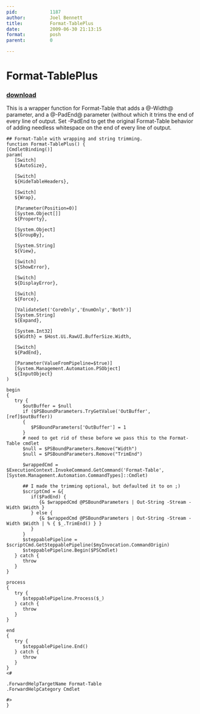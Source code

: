 ```yaml
---
pid:            1187
author:         Joel Bennett
title:          Format-TablePlus
date:           2009-06-30 21:13:15
format:         posh
parent:         0

---
```


# Format-TablePlus

### [download](Scripts\1187.ps1)

This is a wrapper function for Format-Table that adds a @-Width@ parameter, and a @-PadEnd@ parameter (without which it trims the end of every line of output. Set -PadEnd to get the original Format-Table behavior of adding needless whitespace on the end of every line of output.

```posh
## Format-Table with wrapping and string trimming.
function Format-TablePlus() {
[CmdletBinding()]
param(
   [Switch]
   ${AutoSize},

   [Switch]
   ${HideTableHeaders},

   [Switch]
   ${Wrap},

   [Parameter(Position=0)]
   [System.Object[]]
   ${Property},

   [System.Object]
   ${GroupBy},

   [System.String]
   ${View},

   [Switch]
   ${ShowError},

   [Switch]
   ${DisplayError},

   [Switch]
   ${Force},

   [ValidateSet('CoreOnly','EnumOnly','Both')]
   [System.String]
   ${Expand},

   [System.Int32]
   ${Width} = $Host.Ui.RawUI.BufferSize.Width,

   [Switch]
   ${PadEnd},

   [Parameter(ValueFromPipeline=$true)]
   [System.Management.Automation.PSObject]
   ${InputObject}
)

begin
{
   try {
      $outBuffer = $null
      if ($PSBoundParameters.TryGetValue('OutBuffer', [ref]$outBuffer))
      {
         $PSBoundParameters['OutBuffer'] = 1
      }
      # need to get rid of these before we pass this to the Format-Table cmdlet
      $null = $PSBoundParameters.Remove("Width")
      $null = $PSBoundParameters.Remove("TrimEnd")
      
      $wrappedCmd = $ExecutionContext.InvokeCommand.GetCommand('Format-Table', [System.Management.Automation.CommandTypes]::Cmdlet)
      
      ## I made the trimming optional, but defaulted it to on ;)
      $scriptCmd = &{ 
         if($PadEnd) {
            {& $wrappedCmd @PSBoundParameters | Out-String -Stream -Width $Width }
         } else {
            {& $wrappedCmd @PSBoundParameters | Out-String -Stream -Width $Width | % { $_.TrimEnd() } }
         }
      }
      $steppablePipeline = $scriptCmd.GetSteppablePipeline($myInvocation.CommandOrigin)
      $steppablePipeline.Begin($PSCmdlet) 
   } catch {
      throw
   }
}

process
{
   try {
      $steppablePipeline.Process($_)
   } catch {
      throw
   }
}

end
{
   try {
      $steppablePipeline.End()
   } catch {
      throw
   }
}
<#

.ForwardHelpTargetName Format-Table
.ForwardHelpCategory Cmdlet

#>
}
```

